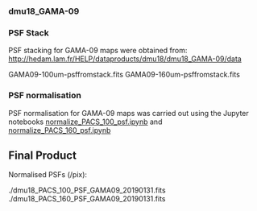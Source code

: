 ### dmu18_GAMA-09

### PSF Stack

PSF stacking for GAMA-09 maps were obtained from: 
http://hedam.lam.fr/HELP/dataproducts/dmu18/dmu18_GAMA-09/data

GAMA09-100um-psffromstack.fits
GAMA09-160um-psffromstack.fits

### PSF normalisation
PSF normalisation for GAMA-09 maps was carried out using the Jupyter notebooks 
[normalize_PACS_100_psf.ipynb](./normalize_PACS_100_psf.ipynb) and [normalize_PACS_160_psf.ipynb](./normalize_PACS_160_psf.ipynb)

## Final Product
Normalised PSFs (/pix):

./dmu18_PACS_100_PSF_GAMA09_20190131.fits
./dmu18_PACS_160_PSF_GAMA09_20190131.fits
